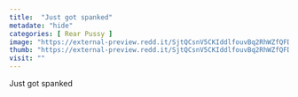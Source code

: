 ```yaml
---
title:  "Just got spanked"
metadate: "hide"
categories: [ Rear Pussy ]
image: "https://external-preview.redd.it/SjtQCsnV5CKIddlfouvBq2RhWZfQFDxNOGCO9k3CRi0.jpg?auto=webp&s=2d90df17f81acd3ef5fd53b32ea3b4ed7deb2db8"
thumb: "https://external-preview.redd.it/SjtQCsnV5CKIddlfouvBq2RhWZfQFDxNOGCO9k3CRi0.jpg?width=1080&crop=smart&auto=webp&s=3e27bdab63ad2266cbb4ec3e2afc43204b946e83"
visit: ""
---
```

Just got spanked
